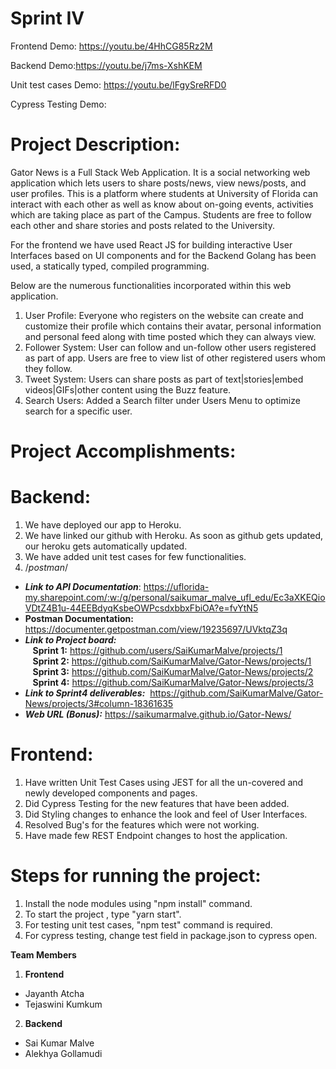 # Sprint IV

Frontend Demo: https://youtu.be/4HhCG85Rz2M

Backend Demo:https://youtu.be/j7ms-XshKEM

Unit test cases Demo: https://youtu.be/lFgySreRFD0

Cypress Testing Demo: 

# Project Description:
Gator News is a Full Stack Web Application. It is a social networking web application which lets users to share posts/news, view news/posts, and user profiles. This is a platform where students at University of Florida can interact with each other as well as know about on-going events, activities which are taking place as part of the Campus. Students are free to follow each other and share stories and posts related to the University. 

For the frontend we have used React JS for building interactive User Interfaces based on UI components and for the Backend Golang has been used, a statically typed, compiled programming.

Below are the numerous functionalities incorporated within this web application. 
  
1.  User Profile: Everyone who registers on the website can create and customize their profile which contains their avatar, personal information and personal feed along with time posted which they can always view.
2.	Follower System: User can follow and un-follow other users registered as part of app. Users are free to view list of other registered users whom they follow.
3.	Tweet System: Users can share posts as part of text|stories|embed videos|GIFs|other content using the Buzz feature. 
4.	Search Users: Added a Search filter under Users Menu to optimize search for a specific user.

# Project Accomplishments:
# Backend:
1. We have deployed our app to Heroku.
2. We have linked our github with Heroku. As soon as github gets updated, our heroku gets automatically updated.
3. We have added unit test cases for few functionalities.
4. /*postman*/
 
* ***Link to API Documentation***: https://uflorida-my.sharepoint.com/:w:/g/personal/saikumar_malve_ufl_edu/Ec3aXKEQioVDtZ4B1u-44EEBdyqKsbeOWPcsdxbbxFbiOA?e=fvYtN5
* **Postman Documentation:** https://documenter.getpostman.com/view/19235697/UVktqZ3q
* ***Link to Project board:*** <br />
&nbsp;&nbsp;&nbsp;**Sprint 1:** https://github.com/users/SaiKumarMalve/projects/1 <br />
&nbsp;&nbsp;&nbsp;**Sprint 2:** https://github.com/SaiKumarMalve/Gator-News/projects/1 <br />
&nbsp;&nbsp;&nbsp;**Sprint 3:** https://github.com/SaiKumarMalve/Gator-News/projects/2 <br />
&nbsp;&nbsp;&nbsp;**Sprint 4:** https://github.com/SaiKumarMalve/Gator-News/projects/3 <br />
* ***Link to Sprint4 deliverables:*** &nbsp;https://github.com/SaiKumarMalve/Gator-News/projects/3#column-18361635
* ***Web URL (Bonus):*** https://saikumarmalve.github.io/Gator-News/

# Frontend:
1. Have written Unit Test Cases using JEST for all the un-covered and newly developed components and pages.
2. Did Cypress Testing for the new features that have been added. 
3. Did Styling changes to enhance the look and feel of User Interfaces.
4. Resolved Bug's for the features which were not working.
5. Have made few REST Endpoint changes to host the application. 




# Steps for running the project:
1. Install the node modules using "npm install" command.
2. To start the project , type "yarn start".
3. For testing unit test cases, "npm test" command is required.
4. For cypress testing, change test field in package.json to cypress open.


**Team Members** 
1. **Frontend**
* Jayanth Atcha
* Tejaswini Kumkum
2. **Backend**
* Sai Kumar Malve
* Alekhya Gollamudi 



